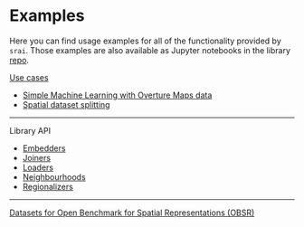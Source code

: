 # Examples

Here you can find usage examples for all of the functionality provided by `srai`. Those examples are also available as Jupyter notebooks in the library [repo](https://github.com/kraina-ai/srai/tree/master/examples).

[Use cases](./use_cases)

* [Simple Machine Learning with Overture Maps data](./use_cases/simple_machine_learning_with_overture_maps_data.ipynb)
* [Spatial dataset splitting](./use_cases/spatial_splitting.ipynb)

---

Library API

* [Embedders](./embedders)
* [Joiners](./joiners)
* [Loaders](./loaders)
* [Neighbourhoods](./neighbourhoods)
* [Regionalizers](./regionalizers)

---

[Datasets for Open Benchmark for Spatial Representations (OBSR)](./datasets)
